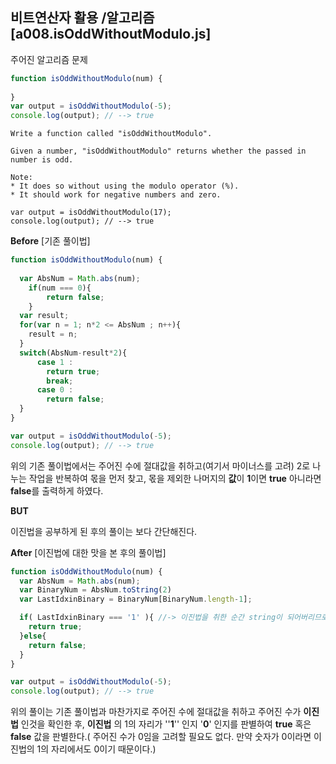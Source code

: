 ## 비트연산자 활용 /알고리즘[a008.isOddWithoutModulo.js]

주어진 알고리즘 문제

```javascript
function isOddWithoutModulo(num) {
    
}
var output = isOddWithoutModulo(-5);
console.log(output); // --> true
```

```
Write a function called "isOddWithoutModulo".

Given a number, "isOddWithoutModulo" returns whether the passed in number is odd.

Note:
* It does so without using the modulo operator (%). 
* It should work for negative numbers and zero.

var output = isOddWithoutModulo(17);
console.log(output); // --> true
```

**Before** [기존 풀이법]

```javascript
function isOddWithoutModulo(num) {
  
  var AbsNum = Math.abs(num);
    if(num === 0){
        return false;
    }
  var result;
  for(var n = 1; n*2 <= AbsNum ; n++){
    result = n;
  }
  switch(AbsNum-result*2){
      case 1 :
        return true;
        break;
      case 0 :
        return false;
  }
}

var output = isOddWithoutModulo(-5);
console.log(output); // --> true
```

위의 기존 풀이법에서는 주어진 수에 절대값을 취하고(여기서 마이너스를 고려) 2로 나누는 작업을 반복하여 몫을 먼저 찾고, 몫을 제외한 나머지의 **값**이 **1**이면 **true** 아니라면 **false**를 출력하게 하였다.

**BUT**

이진법을 공부하게 된 후의 풀이는 보다 간단해진다.



 **After** [이진법에 대한 맛을 본 후의 풀이법]

```javascript
function isOddWithoutModulo(num) {
  var AbsNum = Math.abs(num);
  var BinaryNum = AbsNum.toString(2)  
  var LastIdxinBinary = BinaryNum[BinaryNum.length-1];

  if( LastIdxinBinary === '1' ){ //-> 이진법을 취한 순간 string이 되어버리므로 '1'으로 check 해야함.
    return true;
  }else{
    return false;
  }
}

var output = isOddWithoutModulo(-5);
console.log(output); // --> true
```

위의 풀이는 기존 풀이법과 마찬가지로 주어진 수에 절대값을 취하고 주어진 수가 **이진법** 인것을 확인한 후, **이진법** 의 1의 자리가 ''**1**'' 인지 '**0**' 인지를 판별하여 **true** 혹은 **false** 값을 판별한다.( 주어진 수가 0임을 고려할 필요도 없다. 만약 숫자가 0이라면 이진법의 1의 자리에서도 0이기 때문이다.)